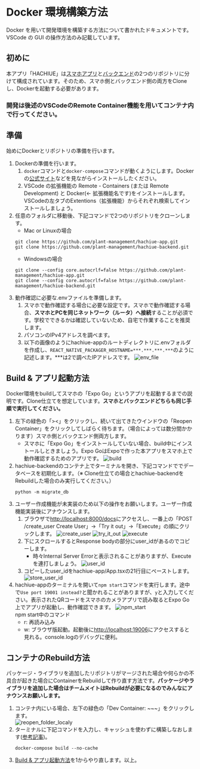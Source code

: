 # Docker 環境構築方法

Docker を用いて開発環境を構築する方法について書かれたドキュメントです。VSCode の GUI の操作方法のみ記載しています。

## 初めに

本アプリ「HACHIUE」は[スマホアプリ](https://github.com/plant-management/hachiue-docs)と[バックエンド](https://github.com/plant-management/hachiue-backend)の2つのリポジトリに分けて構成されています。そのため、スマホ側とバックエンド側の両方をCloneし、Dockerを起動する必要があります。  
### 開発は後述のVSCodeのRemote Container機能を用いてコンテナ内で行ってください。

## 準備

始めにDockerとリポジトリの準備を行います。

1. Dockerの準備を行います。
   1. `docker`コマンドと`docker-compose`コマンドが動くようにします。Dockerの[公式サイト](https://docs.docker.com/get-docker/)などを見ながらインストールしたください。
   2. VSCode の拡張機能の Remote - Containers (または Remote Development) と Docker(← 拡張機能名です)をインストールします。VSCodeの左タブのExtentions（拡張機能）からそれぞれ検索してインストールしましょう。
2. 任意のフォルダに移動後、下記コマンドで2つのリポジトリをクローンします。  
   - Mac or Linuxの場合
    ```
    git clone https://github.com/plant-management/hachiue-app.git
    git clone https://github.com/plant-management/hachiue-backend.git
    ```
   - Windowsの場合
    ```
    git clone --config core.autocrlf=false https://github.com/plant-management/hachiue-app.git
    git clone --config core.autocrlf=false https://github.com/plant-management/hachiue-backend.git
3. 動作確認に必要な.envファイルを準備します。
   1. スマホで動作確認する場合に必要な設定です。スマホで動作確認する場合、**スマホとPCを同じネットワーク（ルータ）へ接続**することが必須です。学校でできるかは確認していないため、自宅で作業することを推奨します。
   2. パソコンのIPv4アドレスを調べます。
   3. 以下の画像のようにhachiue-appのルートディレクトリに.envフォルダを作成し、`REACT_NATIVE_PACKAGER_HOSTNAME=***.***.***.***`のように記述します。***は2で調べたIPアドレスです。
   ![env_file](images/docker_operation/env_file.png)


## Build & アプリ起動方法

Docker環境をbuildしてスマホの「Expo Go」というアプリを起動するまでの説明です。Clone仕立てを想定しています。**スマホとバックエンドどちらも同じ手順で実行してください。**

1. 左下の緑色の「><」をクリックし、続いて出てきたウインドウの「Reopen Container」をクリックしてしばらく待ちます。（場合によっては数分間かかります）スマホ側とバックエンド側両方します。
   - スマホに「Expo Go」をインストールしていない場合、build中にインストールしときましょう。Expo GoはExpoで作った本アプリをスマホ上で動作確認するためのアプリです。
   ![build](images/docker_operation/build.png)
2. hachiue-backendのコンテナ上でターミナルを開き、下記コマンドででデータベースを初期化します。（※ Clone仕立ての場合とhachiue-backendをRebuildした場合のみ実行してください。）  
   ```
   python -m migrate_db
   ```
3. ユーザー作成機能が未実装のため以下の操作をお願いします。ユーザー作成機能実装後にアナウンスします。
   1. ブラウザで[http://localhost:8000/docs](http://localhost:8000/docs)にアクセスし、一番上の「POST /create_user Create User」→「Try it out」→「Execute」の順にクリックします。
   ![create_user](images/docker_operation/create_user.png)
   ![try_it_out](images/docker_operation/try_it_out.png)
   ![execute](images/docker_operation/execute.png)
   1. 下にスクロールするとResponse bodyの部分にuser_idがあるのでコピーします。
      - 時々Internal Server Errorと表示されることがありますが、Executeを連打しましょう。
   ![user_id](images/docker_operation/user_id.png)
   1. コピーしたuser_idをhachiue-app/App.tsxの21行目にペーストします。
   ![store_user_id](images/docker_operation/store_user_id.png)
4. hachiue-appのターミナルを開いて`npm start`コマンドを実行します。途中で`Use port 19001 instead?`と聞かれることがありますが、`y`と入力してください。表示されたQRコードをスマホのカメラアプリで読み取るとExpo Go上でアプリが起動し、動作確認できます。
   ![npm_start](images/docker_operation/npm_start.png)  
   npm start中のコマンド
   - r: 再読み込み
   - w: ブラウザ版起動。起動後に[http://localhost:19006](http://localhost:19006)にアクセスすると見れる。console.logのデバッグに便利。

## コンテナのRebuild方法

パッケージ・ライブラリを追加したリポジトリがマージされた場合や何らかの不具合が起きた場合にContainerをRebuildして作り直す方法です。**パッケージやライブラリを追加した場合はチームメイトはRebuildが必要になるのでみんなにアナウンスお願いします。**

1. コンテナ内にいる場合、左下の緑色の「Dev Container: ~~~」をクリックします。  
   ![reopen_folder_localy](images/docker_operation/reopen_folder_localy.png)
2. ターミナルに下記コマンドを入力し、キャッシュを使わずに構築しなおします([参考記事](https://qiita.com/tegnike/items/bcdcee0320e11a928d46#build))。  
   ```
   docker-compose build --no-cache
   ```
3. [Build & アプリ起動方法](#build--アプリ起動方法)を1からやり直します。以上。